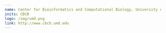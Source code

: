 ```yaml
---
name: Center for Bioinformatics and Computational Biology, University of Maryland
inits: CBCB
logo: /img/umd.png
link: http://www.cbcb.umd.edu
---
```

